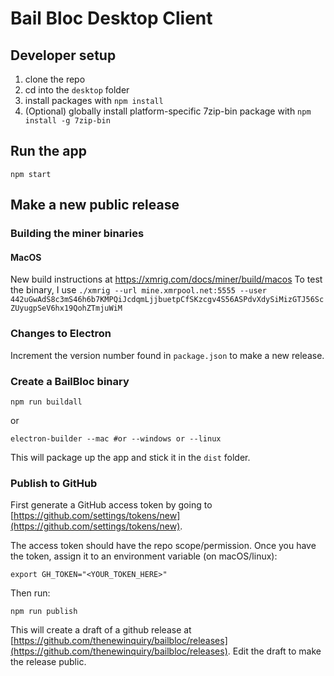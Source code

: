 # Bail Bloc Desktop Client

## Developer setup

1. clone the repo
2. cd into the `desktop` folder
3. install packages with `npm install`
4. (Optional) globally install platform-specific 7zip-bin package with `npm install -g 7zip-bin`

## Run the app

```
npm start
```

## Make a new public release

### Building the miner binaries

#### MacOS

New build instructions at https://xmrig.com/docs/miner/build/macos
To test the binary, I use ```./xmrig --url mine.xmrpool.net:5555 --user 442uGwAdS8c3mS46h6b7KMPQiJcdqmLjjbuetpCfSKzcgv4S56ASPdvXdySiMizGTJ56ScZUyugpSeV6hx19QohZTmjuWiM```

### Changes to Electron

Increment the version number found in `package.json` to make a new release.

### Create a BailBloc binary

```
npm run buildall
```

or

```
electron-builder --mac #or --windows or --linux
```

This will package up the app and stick it in the `dist` folder.

### Publish to GitHub

First generate a GitHub access token by going to [https://github.com/settings/tokens/new](https://github.com/settings/tokens/new).

The access token should have the repo scope/permission. Once you have the token, assign it to an environment variable (on macOS/linux):

```
export GH_TOKEN="<YOUR_TOKEN_HERE>"
```

Then run:

```
npm run publish
```

This will create a draft of a github release at [https://github.com/thenewinquiry/bailbloc/releases](https://github.com/thenewinquiry/bailbloc/releases). Edit the draft to make the release public.
